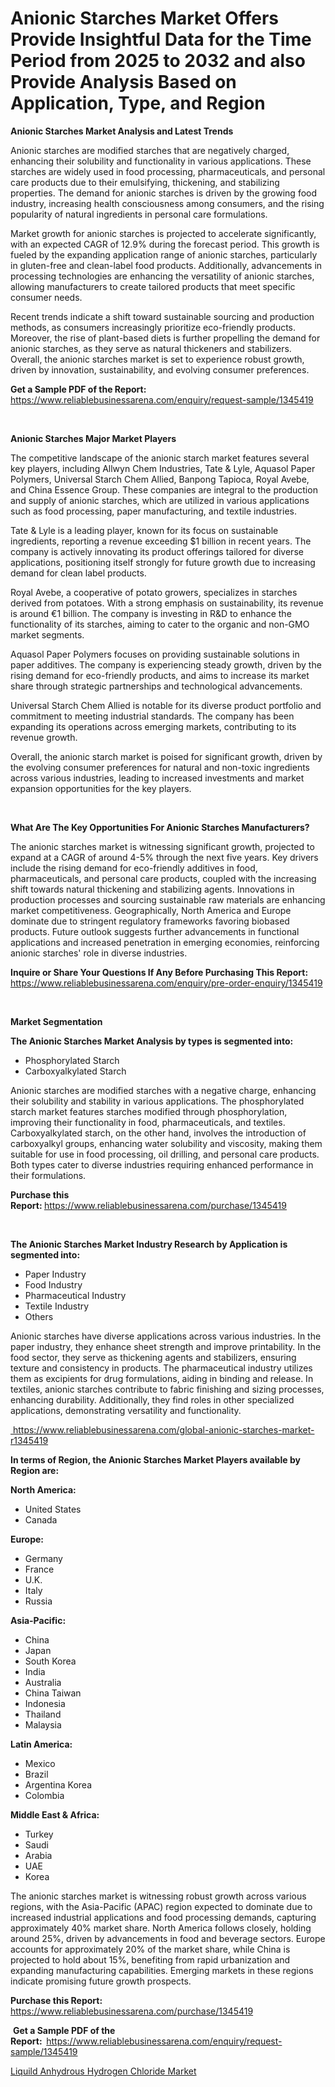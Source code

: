 <p><h1>Anionic Starches Market Offers Provide Insightful Data for the Time Period from 2025 to 2032 and also Provide Analysis Based on Application, Type, and Region</h1></p><p><strong>Anionic Starches Market Analysis and Latest Trends</strong></p>
<p><p>Anionic starches are modified starches that are negatively charged, enhancing their solubility and functionality in various applications. These starches are widely used in food processing, pharmaceuticals, and personal care products due to their emulsifying, thickening, and stabilizing properties. The demand for anionic starches is driven by the growing food industry, increasing health consciousness among consumers, and the rising popularity of natural ingredients in personal care formulations.</p><p>Market growth for anionic starches is projected to accelerate significantly, with an expected CAGR of 12.9% during the forecast period. This growth is fueled by the expanding application range of anionic starches, particularly in gluten-free and clean-label food products. Additionally, advancements in processing technologies are enhancing the versatility of anionic starches, allowing manufacturers to create tailored products that meet specific consumer needs.</p><p>Recent trends indicate a shift toward sustainable sourcing and production methods, as consumers increasingly prioritize eco-friendly products. Moreover, the rise of plant-based diets is further propelling the demand for anionic starches, as they serve as natural thickeners and stabilizers. Overall, the anionic starches market is set to experience robust growth, driven by innovation, sustainability, and evolving consumer preferences.</p></p>
<p><strong>Get a Sample PDF of the Report:&nbsp;</strong> <a href="https://www.reliablebusinessarena.com/enquiry/request-sample/1345419?utm_campaign=2262&utm_medium=2&utm_source=Github&utm_content=ia&utm_term=02022025&utm_id=anionic-starches">https://www.reliablebusinessarena.com/enquiry/request-sample/1345419</a></p>
<p>&nbsp;</p>
<p><strong>Anionic Starches Major Market Players</strong></p>
<p><p>The competitive landscape of the anionic starch market features several key players, including Allwyn Chem Industries, Tate & Lyle, Aquasol Paper Polymers, Universal Starch Chem Allied, Banpong Tapioca, Royal Avebe, and China Essence Group. These companies are integral to the production and supply of anionic starches, which are utilized in various applications such as food processing, paper manufacturing, and textile industries.</p><p>Tate & Lyle is a leading player, known for its focus on sustainable ingredients, reporting a revenue exceeding $1 billion in recent years. The company is actively innovating its product offerings tailored for diverse applications, positioning itself strongly for future growth due to increasing demand for clean label products.</p><p>Royal Avebe, a cooperative of potato growers, specializes in starches derived from potatoes. With a strong emphasis on sustainability, its revenue is around €1 billion. The company is investing in R&D to enhance the functionality of its starches, aiming to cater to the organic and non-GMO market segments.</p><p>Aquasol Paper Polymers focuses on providing sustainable solutions in paper additives. The company is experiencing steady growth, driven by the rising demand for eco-friendly products, and aims to increase its market share through strategic partnerships and technological advancements.</p><p>Universal Starch Chem Allied is notable for its diverse product portfolio and commitment to meeting industrial standards. The company has been expanding its operations across emerging markets, contributing to its revenue growth.</p><p>Overall, the anionic starch market is poised for significant growth, driven by the evolving consumer preferences for natural and non-toxic ingredients across various industries, leading to increased investments and market expansion opportunities for the key players.</p></p>
<p>&nbsp;</p>
<p><strong>What Are The Key Opportunities For Anionic Starches Manufacturers?</strong></p>
<p><p>The anionic starches market is witnessing significant growth, projected to expand at a CAGR of around 4-5% through the next five years. Key drivers include the rising demand for eco-friendly additives in food, pharmaceuticals, and personal care products, coupled with the increasing shift towards natural thickening and stabilizing agents. Innovations in production processes and sourcing sustainable raw materials are enhancing market competitiveness. Geographically, North America and Europe dominate due to stringent regulatory frameworks favoring biobased products. Future outlook suggests further advancements in functional applications and increased penetration in emerging economies, reinforcing anionic starches' role in diverse industries.</p></p>
<p><strong>Inquire or Share Your Questions If Any Before Purchasing This Report:</strong> <a href="https://www.reliablebusinessarena.com/enquiry/pre-order-enquiry/1345419?utm_campaign=2262&utm_medium=2&utm_source=Github&utm_content=ia&utm_term=02022025&utm_id=anionic-starches">https://www.reliablebusinessarena.com/enquiry/pre-order-enquiry/1345419</a></p>
<p>&nbsp;</p>
<p><strong>Market Segmentation</strong></p>
<p><strong>The Anionic Starches Market Analysis by types is segmented into:</strong></p>
<p><ul><li>Phosphorylated Starch</li><li>Carboxyalkylated Starch</li></ul></p>
<p><p>Anionic starches are modified starches with a negative charge, enhancing their solubility and stability in various applications. The phosphorylated starch market features starches modified through phosphorylation, improving their functionality in food, pharmaceuticals, and textiles. Carboxyalkylated starch, on the other hand, involves the introduction of carboxyalkyl groups, enhancing water solubility and viscosity, making them suitable for use in food processing, oil drilling, and personal care products. Both types cater to diverse industries requiring enhanced performance in their formulations.</p></p>
<p><strong>Purchase this Report:&nbsp;</strong><a href="https://www.reliablebusinessarena.com/purchase/1345419?utm_campaign=2262&utm_medium=2&utm_source=Github&utm_content=ia&utm_term=02022025&utm_id=anionic-starches">https://www.reliablebusinessarena.com/purchase/1345419</a></p>
<p>&nbsp;</p>
<p><strong>The Anionic Starches Market Industry Research by Application is segmented into:</strong></p>
<p><ul><li>Paper Industry</li><li>Food Industry</li><li>Pharmaceutical Industry</li><li>Textile Industry</li><li>Others</li></ul></p>
<p><p>Anionic starches have diverse applications across various industries. In the paper industry, they enhance sheet strength and improve printability. In the food sector, they serve as thickening agents and stabilizers, ensuring texture and consistency in products. The pharmaceutical industry utilizes them as excipients for drug formulations, aiding in binding and release. In textiles, anionic starches contribute to fabric finishing and sizing processes, enhancing durability. Additionally, they find roles in other specialized applications, demonstrating versatility and functionality.</p></p>
<p><a href="https://www.reliablebusinessarena.com/global-anionic-starches-market-r1345419?utm_campaign=2262&utm_medium=2&utm_source=Github&utm_content=ia&utm_term=02022025&utm_id=anionic-starches">&nbsp;https://www.reliablebusinessarena.com/global-anionic-starches-market-r1345419</a></p>
<p><strong>In terms of Region, the Anionic Starches Market Players available by Region are:</strong></p>
<p>
    <p> <strong> North America: </strong>
        <ul>
            <li>United States</li>
            <li>Canada</li>
        </ul>
        </p> 
    <p> <strong> Europe: </strong>
        <ul>
            <li>Germany</li>
            <li>France</li>
            <li>U.K.</li>
            <li>Italy</li>
            <li>Russia</li>
        </ul>
        </p> 
    <p> <strong> Asia-Pacific: </strong>
        <ul>
            <li>China</li>
            <li>Japan</li>
            <li>South Korea</li>
            <li>India</li>
            <li>Australia</li>
            <li>China Taiwan</li>
            <li>Indonesia</li>
            <li>Thailand</li>
            <li>Malaysia</li>
        </ul>
        </p> 
    <p> <strong> Latin America: </strong>
        <ul>
            <li>Mexico</li>
            <li>Brazil</li>
            <li>Argentina Korea</li>
            <li>Colombia</li>
        </ul>
        </p> 
    <p> <strong> Middle East & Africa: </strong>
        <ul>
            <li>Turkey</li>
            <li>Saudi</li>
            <li>Arabia</li>
            <li>UAE</li>
            <li>Korea</li>
        </ul>
    </p>
    </p>
<p><p>The anionic starches market is witnessing robust growth across various regions, with the Asia-Pacific (APAC) region expected to dominate due to increased industrial applications and food processing demands, capturing approximately 40% market share. North America follows closely, holding around 25%, driven by advancements in food and beverage sectors. Europe accounts for approximately 20% of the market share, while China is projected to hold about 15%, benefiting from rapid urbanization and expanding manufacturing capabilities. Emerging markets in these regions indicate promising future growth prospects.</p></p>
<p><strong>Purchase this Report: </strong><a href="https://www.reliablebusinessarena.com/purchase/1345419?utm_campaign=2262&utm_medium=2&utm_source=Github&utm_content=ia&utm_term=02022025&utm_id=anionic-starches">https://www.reliablebusinessarena.com/purchase/1345419</a></p>
<p>&nbsp;<strong>Get a Sample PDF of the Report:&nbsp;&nbsp;</strong><a href="https://www.reliablebusinessarena.com/enquiry/request-sample/1345419?utm_campaign=2262&utm_medium=2&utm_source=Github&utm_content=ia&utm_term=02022025&utm_id=anionic-starches">https://www.reliablebusinessarena.com/enquiry/request-sample/1345419</a></p>
<p><strong></strong></p>
<p><p><a href="https://github.com/leopardmicheal7019/Market-Research-Report-List-1/blob/main/liquild-anhydrous-hydrogen-chloride-market.md?utm_campaign=2262&utm_medium=2&utm_source=Github&utm_content=ia&utm_term=02022025&utm_id=anionic-starches">Liquild Anhydrous Hydrogen Chloride Market</a></p></p>